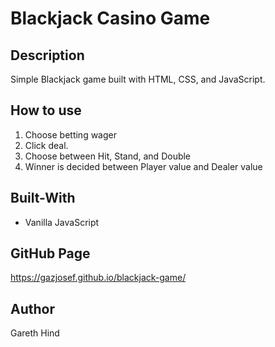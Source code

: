 # Blackjack Casino Game

## Description
Simple Blackjack game built with HTML, CSS, and JavaScript.

## How to use

1. Choose betting wager
2. Click deal.
3. Choose between Hit, Stand, and Double
4. Winner is decided between Player value and Dealer value

## Built-With
- Vanilla JavaScript

## GitHub Page
https://gazjosef.github.io/blackjack-game/

## Author
Gareth Hind

